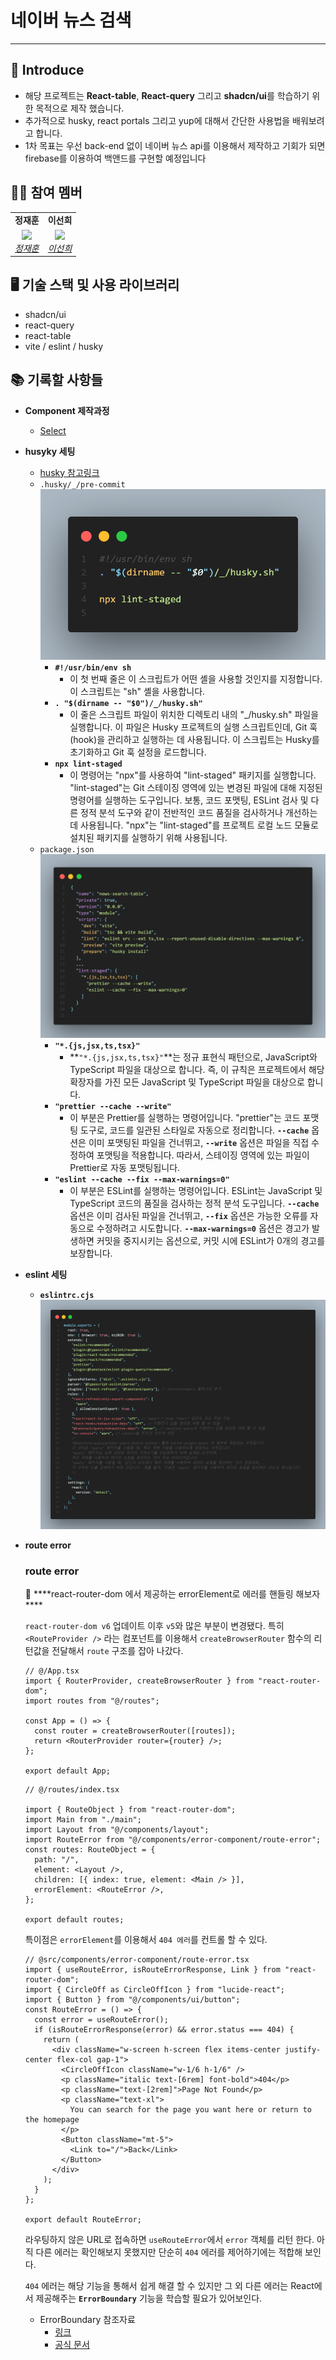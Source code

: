 # 네이버 뉴스 검색

---

## 👀 Introduce

- 해당 프로젝트는 **React-table**, **React-query** 그리고 **shadcn/ui**를 학습하기 위한 목적으로 제작 했습니다.
- 추가적으로 husky, react portals 그리고 yup에 대해서 간단한 사용법을 배워보려고 합니다.
- 1차 목표는 우선 back-end 없이 네이버 뉴스 api를 이용해서 제작하고 기회가 되면 firebase를 이용하여 백앤드를 구현할 예정입니다

## 👨‍👦 참여 멤버

<table>
    <tr align="center">
        <td><B>정재훈<B></td>
        <td><B>이선희<B></td>
    </tr>
    <tr align="center">
        <td>
            <img src="https://github.com/pleasemrlostman.png?size=100" width="100">
            <br>
            <a href="https://github.com/pleasemrlostman"><I>정재훈</I></a>
        </td>
        <td>
            <img src="https://github.com/suniiizz.png?size=100" width="100">
            <br>
            <a href="https://github.com/suniiizz"><I>이선희</I></a>
        </td>
    </tr>
</table>

## 🖥️ 기술 스택 및 사용 라이브러리

- shadcn/ui
- react-query
- react-table
- vite / eslint / husky

## 📚 기록할 사항들

- **Component 제작과정**
  - [Select](https://github.com/pleasemrlostman/news-search-table/tree/main/src/components/select)
- **husyky 세팅**
  - [husky 참고링크](https://xiubindev.tistory.com/136)
  - `.husky/_/pre-commit`
    ![Untitled](./src/assets/image/markdown/Untitled.png)
    - **`#!/usr/bin/env sh`**
      - 이 첫 번째 줄은 이 스크립트가 어떤 셸을 사용할 것인지를 지정합니다. 이 스크립트는 "sh" 셸을 사용합니다.
    - **`. "$(dirname -- "$0")/_/husky.sh"`**
      - 이 줄은 스크립트 파일이 위치한 디렉토리 내의 "\_/husky.sh" 파일을 실행합니다. 이 파일은 Husky 프로젝트의 실행 스크립트인데, Git 훅(hook)을 관리하고 실행하는 데 사용됩니다. 이 스크립트는 Husky를 초기화하고 Git 훅 설정을 로드합니다.
    - **`npx lint-staged`**
      - 이 명령어는 "npx"를 사용하여 "lint-staged" 패키지를 실행합니다. "lint-staged"는 Git 스테이징 영역에 있는 변경된 파일에 대해 지정된 명령어를 실행하는 도구입니다. 보통, 코드 포맷팅, ESLint 검사 및 다른 정적 분석 도구와 같이 전반적인 코드 품질을 검사하거나 개선하는 데 사용됩니다. "npx"는 "lint-staged"를 프로젝트 로컬 노드 모듈로 설치된 패키지를 실행하기 위해 사용됩니다.
  - `package.json`
    ![Untitled](./src/assets/image/markdown//Untitled%201.png)
    - **`"*.{js,jsx,ts,tsx}"`**
      - **`"*.{js,jsx,ts,tsx}"`**는 정규 표현식 패턴으로, JavaScript와 TypeScript 파일을 대상으로 합니다. 즉, 이 규칙은 프로젝트에서 해당 확장자를 가진 모든 JavaScript 및 TypeScript 파일을 대상으로 합니다.
    - **`"prettier --cache --write"`**
      - 이 부분은 Prettier를 실행하는 명령어입니다. "prettier"는 코드 포맷팅 도구로, 코드를 일관된 스타일로 자동으로 정리합니다. **`--cache`** 옵션은 이미 포맷팅된 파일을 건너뛰고, **`--write`** 옵션은 파일을 직접 수정하여 포맷팅을 적용합니다. 따라서, 스테이징 영역에 있는 파일이 Prettier로 자동 포맷팅됩니다.
    - **`"eslint --cache --fix --max-warnings=0"`**
      - 이 부분은 ESLint를 실행하는 명령어입니다. ESLint는 JavaScript 및 TypeScript 코드의 품질을 검사하는 정적 분석 도구입니다. **`--cache`** 옵션은 이미 검사된 파일을 건너뛰고, **`--fix`** 옵션은 가능한 오류를 자동으로 수정하려고 시도합니다. **`--max-warnings=0`** 옵션은 경고가 발생하면 커밋을 중지시키는 옵션으로, 커밋 시에 ESLint가 0개의 경고를 보장합니다.
- **eslint 세팅**

  - **`eslintrc.cjs`**
    ![Untitled](./src/assets/image/markdown//Untitled%202.png)

- **route error**
  ### route error
    <aside>
    📝 ****react-router-dom 에서 제공하는 errorElement로 에러를 핸들링 해보자****
    
    </aside>
    
    `react-router-dom v6` 업데이트 이후 `v5`와 많은 부분이 변경됐다. 특히 `<RouteProvider />` 라는 컴포넌트를 이용해서 `createBrowserRouter` 함수의 리턴값을  전달해서 `route` 구조를 잡아 나갔다.
    
    ```tsx
    // @/App.tsx
    import { RouterProvider, createBrowserRouter } from "react-router-dom";
    import routes from "@/routes";
    
    const App = () => {
      const router = createBrowserRouter([routes]);
      return <RouterProvider router={router} />;
    };
    
    export default App;
    
    ```
    
    ```tsx
    // @/routes/index.tsx
    
    import { RouteObject } from "react-router-dom";
    import Main from "./main";
    import Layout from "@/components/layout";
    import RouteError from "@/components/error-component/route-error";
    const routes: RouteObject = {
      path: "/",
      element: <Layout />,
      children: [{ index: true, element: <Main /> }],
      errorElement: <RouteError />,
    };
    
    export default routes;
    ```
    
    특이점은 `errorElement`를 이용해서 `404 에러`를 컨트롤 할 수 있다.
    
    ```tsx
    // @src/components/error-component/route-error.tsx
    import { useRouteError, isRouteErrorResponse, Link } from "react-router-dom";
    import { CircleOff as CircleOffIcon } from "lucide-react";
    import { Button } from "@/components/ui/button";
    const RouteError = () => {
      const error = useRouteError();
      if (isRouteErrorResponse(error) && error.status === 404) {
        return (
          <div className="w-screen h-screen flex items-center justify-center flex-col gap-1">
            <CircleOffIcon className="w-1/6 h-1/6" />
            <p className="italic text-[6rem] font-bold">404</p>
            <p className="text-[2rem]">Page Not Found</p>
            <p className="text-xl">
              You can search for the page you want here or return to the homepage
            </p>
            <Button className="mt-5">
              <Link to="/">Back</Link>
            </Button>
          </div>
        );
      }
    };
    
    export default RouteError;
    ```
    
    라우팅하지 않은 URL로 접속하면 `useRouteError`에서 `error` 객체를 리턴 한다. 아직 다른 에러는 확인해보지 못했지만 단순히 `404` 에러를 제어하기에는 적합해 보인다.
    
    `404` 에러는 해당 기능을 통해서 쉽게 해결 할 수 있지만 그 외 다른 에러는 React에서 제공해주는 **`ErrorBoundary`** 기능을 학습할 필요가 있어보인다.
    

    - ErrorBoundary 참조자료
        - [링크](https://jikor1st.tistory.com/23?category=1271628)
        - [공식 문서](https://ko.legacy.reactjs.org/docs/error-boundaries.html)
